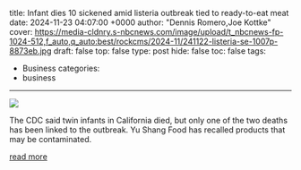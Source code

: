 title: Infant dies 10 sickened amid listeria outbreak tied to ready-to-eat meat
date: 2024-11-23 04:07:00 +0000
author: "Dennis Romero,Joe Kottke"
cover: https://media-cldnry.s-nbcnews.com/image/upload/t_nbcnews-fp-1024-512,f_auto,q_auto:best/rockcms/2024-11/241122-listeria-se-1007p-8873eb.jpg
draft: false
top: false
type: post
hide: false
toc: false
tags:
  - Business
categories:
  - business
---

![](https://media-cldnry.s-nbcnews.com/image/upload/t_nbcnews-fp-1024-512,f_auto,q_auto:best/rockcms/2024-11/241122-listeria-se-1007p-8873eb.jpg)

The CDC said twin infants in California died, but only one of the two deaths has been linked to the outbreak. Yu Shang Food has recalled products that may be contaminated.

[read more](https://www.nbcnews.com/health/health-news/infant-dies-10-sickened-listeria-outbreak-tied-ready-eat-meat-rcna181459)
